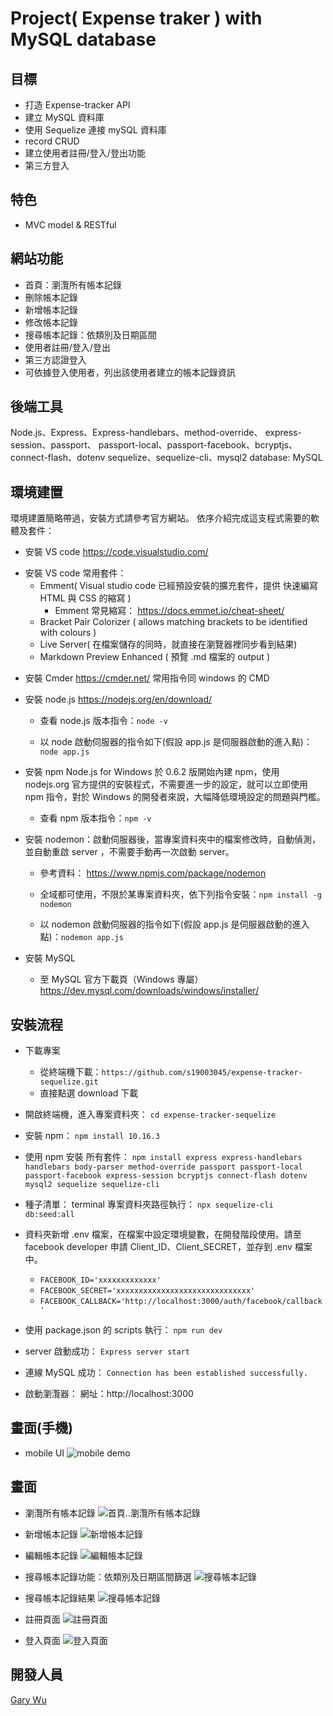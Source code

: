 # Project( Expense traker ) with MySQL database

## 目標

- 打造 Expense-tracker API
- 建立 MySQL 資料庫
- 使用 Sequelize 連接 mySQL 資料庫
- record CRUD
- 建立使用者註冊/登入/登出功能
- 第三方登入

## 特色

- MVC model & RESTful

## 網站功能

- 首頁：瀏灠所有帳本記錄
- 刪除帳本記錄
- 新增帳本記錄
- 修改帳本記錄
- 搜尋帳本記錄：依類別及日期區間
- 使用者註冊/登入/登出
- 第三方認證登入
- 可依據登入使用者，列出該使用者建立的帳本記錄資訊

## 後端工具

Node.js、Express、Express-handlebars、method-override、
express-session、passport、
passport-local、passport-facebook、bcryptjs、
connect-flash、dotenv
sequelize、sequelize-cli、mysql2
database: MySQL

## 環境建置

環境建置簡略帶過，安裝方式請參考官方網站。
依序介紹完成這支程式需要的軟體及套件：

- 安裝 VS code
  https://code.visualstudio.com/

* 安裝 VS code 常用套件：
  - Emment( Visual studio code 已經預設安裝的擴充套件，提供 快速編寫 HTML 與 CSS 的縮寫 )
    - Emment 常見縮寫： https://docs.emmet.io/cheat-sheet/
  - Bracket Pair Colorizer ( allows matching brackets to be identified with colours )
  - Live Server( 在檔案儲存的同時，就直接在瀏覽器裡同步看到結果)
  - Markdown Preview Enhanced ( 預覽 .md 檔案的 output )

- 安裝 Cmder
  https://cmder.net/
  常用指令同 windows 的 CMD
- 安裝 node.js
  https://nodejs.org/en/download/

  - 查看 node.js 版本指令：`node -v`

  - 以 node 啟動伺服器的指令如下(假設 app.js 是伺服器啟動的進入點)：`node app.js`

- 安裝 npm
  Node.js for Windows 於 0.6.2 版開始內建 npm，使用 nodejs.org 官方提供的安裝程式，不需要進一步的設定，就可以立即使用 npm 指令，對於 Windows 的開發者來說，大幅降低環境設定的問題與門檻。
  - 查看 npm 版本指令：`npm -v`
- 安裝 nodemon：啟動伺服器後，當專案資料夾中的檔案修改時，自動偵測，並自動重啟 server ，不需要手動再一次啟動 server。

  - 參考資料： https://www.npmjs.com/package/nodemon
  - 全域都可使用，不限於某專案資料夾，依下列指令安裝：`npm install -g nodemon`

  - 以 nodemon 啟動伺服器的指令如下(假設 app.js 是伺服器啟動的進入點)：`nodemon app.js`

- 安裝 MySQL

  - 至 MySQL 官方下載頁（Windows 專屬） https://dev.mysql.com/downloads/windows/installer/

<!-- - 註冊 heroku 及下載 CLI
  - 註冊 heroku 帳號：https://www.heroku.com/home
  - 下載 heroku CLI：https://devcenter.heroku.com/articles/heroku-cli#download-and-install -->

## 安裝流程

- 下載專案
  - 從終端機下載：`https://github.com/s19003045/expense-tracker-sequelize.git`
  - 直接點選 download 下載
- 開啟終端機，進入專案資料夾：
  `cd expense-tracker-sequelize`
- 安裝 npm：
  `npm install 10.16.3`
- 使用 npm 安裝 所有套件：
  `npm install express express-handlebars handlebars body-parser method-override passport passport-local passport-facebook express-session bcryptjs connect-flash dotenv mysql2 sequelize sequelize-cli`

- 種子清單：
  terminal 專案資料夾路徑執行：
  `npx sequelize-cli db:seed:all`

- 資料夾新增 .env 檔案，在檔案中設定環境變數，在開發階段使用。請至 facebook developer 申請 Client_ID、Client_SECRET，並存到 .env 檔案中。

  - `FACEBOOK_ID='xxxxxxxxxxxxx'`
  - `FACEBOOK_SECRET='xxxxxxxxxxxxxxxxxxxxxxxxxxxxxx'`
  - `FACEBOOK_CALLBACK='http://localhost:3000/auth/facebook/callback'`

- 使用 package.json 的 scripts 執行：
  `npm run dev`
- server 啟動成功：
  `Express server start`
- 連線 MySQL 成功：
  `Connection has been established successfully.`
- 啟動瀏灠器：
  網址：http://localhost:3000

## 畫面(手機)

- mobile UI
  ![mobile demo](https://github.com/s19003045/expense-tracker/blob/master/imagesForGithub/mobile/expense-tracker-demo.png)

## 畫面

- 瀏灠所有帳本記錄
  ![首頁..瀏灠所有帳本記錄](https://github.com/s19003045/expense-tracker/blob/master/imagesForGithub/index_page.png)

- 新增帳本記錄
  ![新增帳本記錄](https://github.com/s19003045/expense-tracker/blob/master/imagesForGithub/newPage.png)

- 編輯帳本記錄
  ![編輯帳本記錄](https://github.com/s19003045/expense-tracker/blob/master/imagesForGithub/editPage.png)

- 搜尋帳本記錄功能：依類別及日期區間篩選
  ![搜尋帳本記錄](https://github.com/s19003045/expense-tracker/blob/master/imagesForGithub/searchFeature.png)

- 搜尋帳本記錄結果
  ![搜尋帳本記錄](https://github.com/s19003045/expense-tracker/blob/master/imagesForGithub/searchResult.png)

- 註冊頁面
  ![註冊頁面](https://github.com/s19003045/expense-tracker/blob/master/imagesForGithub/register.png)

- 登入頁面
  ![登入頁面](https://github.com/s19003045/expense-tracker/blob/master/imagesForGithub/login.png)

## 開發人員

[Gary Wu](https://github.com/s19003045)
